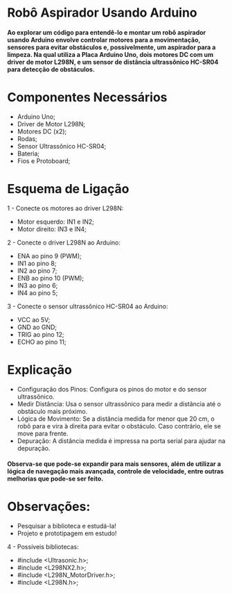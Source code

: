 # Robô Aspirador Usando Arduino

#### Ao explorar um código para entendê-lo e montar um robô aspirador usando Arduino envolve controlar motores para a movimentação, sensores para evitar obstáculos e, possivelmente, um aspirador para a limpeza. Na qual utiliza a Placa Arduino Uno, dois motores DC com um driver de motor L298N, e um sensor de distância ultrassônico HC-SR04 para detecção de obstáculos.

# Componentes Necessários
* Arduino Uno;
* Driver de Motor L298N;
* Motores DC (x2);
* Rodas;
* Sensor Ultrassônico HC-SR04;
* Bateria;
* Fios e Protoboard;

# Esquema de Ligação
1 - Conecte os motores ao driver L298N:

* Motor esquerdo: IN1 e IN2;
* Motor direito: IN3 e IN4;

2 - Conecte o driver L298N ao Arduino:

* ENA ao pino 9 (PWM);
* IN1 ao pino 8;
* IN2 ao pino 7;
* ENB ao pino 10 (PWM);
* IN3 ao pino 6;
* IN4 ao pino 5;

3 - Conecte o sensor ultrassônico HC-SR04 ao Arduino:

* VCC ao 5V;
* GND ao GND;
* TRIG ao pino 12;
* ECHO ao pino 11;

# Explicação

* Configuração dos Pinos: Configura os pinos do motor e do sensor ultrassônico.
* Medir Distância: Usa o sensor ultrassônico para medir a distância até o obstáculo mais próximo.
* Lógica de Movimento: Se a distância medida for menor que 20 cm, o robô para e vira à direita para evitar o obstáculo. Caso contrário, ele se move para frente.
* Depuração: A distância medida é impressa na porta serial para ajudar na depuração.
  
#### Observa-se que pode-se expandir para mais sensores, além de utilizar a lógica de navegação mais avançada, controle de velocidade, entre outras melhorias que pode-se ser feito.

# Observações:

* Pesquisar a biblioteca e estudá-la!
* Projeto e prototipagem em estudo!
  
4 -  Possíveis bibliotecas:

* #include <Ultrasonic.h>;
* #include <L298NX2.h>;
* #include <L298N_MotorDriver.h>;
* #include <L298N.h>;
